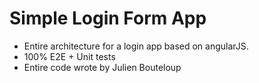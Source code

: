 # Simple Login Form App
  - Entire architecture for a login app based on angularJS.
  - 100% E2E + Unit tests
  - Entire code wrote by Julien Bouteloup
